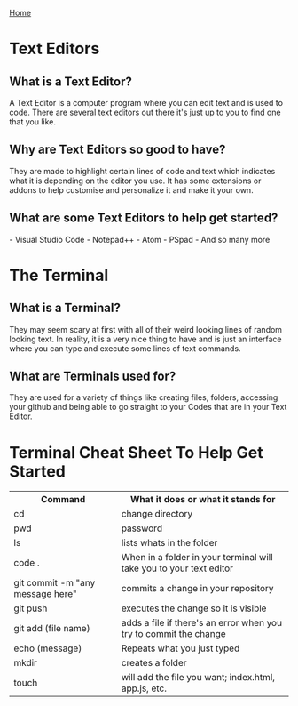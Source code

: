 [Home](README.md)

<!DOCTYPE html>
<html lang="en">
<head>
    <meta charset="UTF-8">
    <meta name="viewport" content="width=device-width, initial-scale=1.0">
    <title>Text Editors and the Terminal</title>
</head>
<body>
    <h1>Text Editors</h1>
        <h2>What is a Text Editor?</h2>
    <p>
        A Text Editor is a computer program where you can edit text and is used to code. There are several text editors out there it's just up to you to find one that you like.
    </p>
        <h2>Why are Text Editors so good to have?</h2>
    <p>
        They are made to highlight certain lines of code and text which indicates what it is depending on the editor you use. It has some extensions or addons to help customise and personalize it and make it your own.
    </p>
        <h2>What are some Text Editors to help get started?</h2>
    <p>
        - Visual Studio Code 
        - Notepad++
        - Atom
        - PSpad
        - And so many more
    </p>
    <h1>The Terminal</h1>
        <h2>What is a Terminal?</h2>
    <p>They may seem scary at first with all of their weird looking lines of random looking text. In reality, it is a very nice thing to have and is just an interface where you can type and execute some lines of text commands.
    </p>
        <h2>What are Terminals used for?</h2>
    <p>
        They are used for a variety of things like creating files, folders, accessing your github and being able to go straight to your Codes that are in your Text Editor. 
    </p>
    <h1>Terminal Cheat Sheet To Help Get Started</h1>
    <table style="width:100%">
        <tr>
          <th>Command</th>
          <th>What it does or what it stands for</th>
        </tr>
        <tr>
          <td>cd</td>
          <td>change directory</td>
        </tr>
        <tr>
          <td>pwd</td>
          <td>password</td>
        </tr>
        <tr>
            <td>ls</td>
            <td>lists whats in the folder</td>
        </tr>
        <tr>
            <td>code .</td>
            <td>When in a folder in your terminal will take you to your text editor</td>
        </tr>
        <tr>
            <td>git commit -m "any message here"</td>
            <td>commits a change in your repository</td>
        </tr>
        <tr>
            <td>git push</td>
            <td>executes the change so it is visible</td>
        </tr>
        <tr>
            <td>git add (file name)</td>
            <td>adds a file if there's an error when you try to commit the change</td>
        </tr>
        <tr>
            <td>echo (message)</td>
            <td>Repeats what you just typed</td>
        </tr>
        <tr>
            <td>mkdir</td>
            <td>creates a folder</td>
        </tr>
        <tr>
            <td>touch</td>
            <td>will add the file you want; index.html, app.js, etc.</td>
        </tr>
      </table>
</body>
</html>